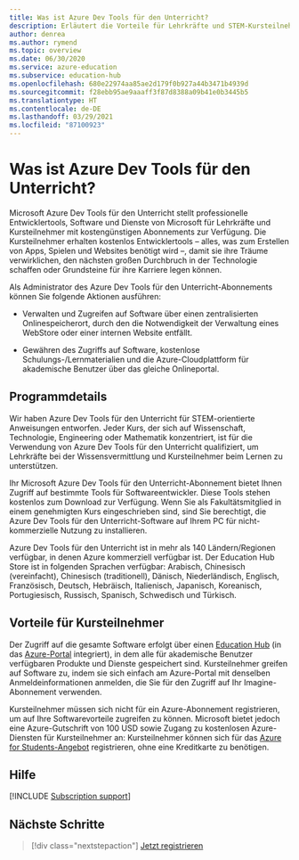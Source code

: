 ```yaml
---
title: Was ist Azure Dev Tools für den Unterricht?
description: Erläutert die Vorteile für Lehrkräfte und STEM-Kursteilnehmer für das Azure Dev Tools für den Unterricht-Programm.
author: denrea
ms.author: rymend
ms.topic: overview
ms.date: 06/30/2020
ms.service: azure-education
ms.subservice: education-hub
ms.openlocfilehash: 680e22974aa85ae2d179f0b927a44b3471b4939d
ms.sourcegitcommit: f28ebb95ae9aaaff3f87d8388a09b41e0b3445b5
ms.translationtype: HT
ms.contentlocale: de-DE
ms.lasthandoff: 03/29/2021
ms.locfileid: "87100923"
---
```

# <a name="what-is-azure-dev-tools-for-teaching"></a>Was ist Azure Dev Tools für den Unterricht?

Microsoft Azure Dev Tools für den Unterricht stellt professionelle Entwicklertools, Software und Dienste von Microsoft für Lehrkräfte und Kursteilnehmer mit kostengünstigen Abonnements zur Verfügung. Die Kursteilnehmer erhalten kostenlos Entwicklertools – alles, was zum Erstellen von Apps, Spielen und Websites benötigt wird –, damit sie ihre Träume verwirklichen, den nächsten großen Durchbruch in der Technologie schaffen oder Grundsteine für ihre Karriere legen können.

Als Administrator des Azure Dev Tools für den Unterricht-Abonnements können Sie folgende Aktionen ausführen:

- Verwalten und Zugreifen auf Software über einen zentralisierten Onlinespeicherort, durch den die Notwendigkeit der Verwaltung eines WebStore oder einer internen Website entfällt.

- Gewähren des Zugriffs auf Software, kostenlose Schulungs-/Lernmaterialien und die Azure-Cloudplattform für akademische Benutzer über das gleiche Onlineportal.

## <a name="program-details"></a>Programmdetails

Wir haben Azure Dev Tools für den Unterricht für STEM-orientierte Anweisungen entworfen. Jeder Kurs, der sich auf Wissenschaft, Technologie, Engineering oder Mathematik konzentriert, ist für die Verwendung von Azure Dev Tools für den Unterricht qualifiziert, um Lehrkräfte bei der Wissensvermittlung und Kursteilnehmer beim Lernen zu unterstützen. 

Ihr Microsoft Azure Dev Tools für den Unterricht-Abonnement bietet Ihnen Zugriff auf bestimmte Tools für Softwareentwickler. Diese Tools stehen kostenlos zum Download zur Verfügung. Wenn Sie als Fakultätsmitglied in einem genehmigten Kurs eingeschrieben sind, sind Sie berechtigt, die Azure Dev Tools für den Unterricht-Software auf Ihrem PC für nicht-kommerzielle Nutzung zu installieren.

Azure Dev Tools für den Unterricht ist in mehr als 140 Ländern/Regionen verfügbar, in denen Azure kommerziell verfügbar ist. Der Education Hub Store ist in folgenden Sprachen verfügbar: Arabisch, Chinesisch (vereinfacht), Chinesisch (traditionell), Dänisch, Niederländisch, Englisch, Französisch, Deutsch, Hebräisch, Italienisch, Japanisch, Koreanisch, Portugiesisch, Russisch, Spanisch, Schwedisch und Türkisch.

## <a name="student-benefits"></a>Vorteile für Kursteilnehmer

Der Zugriff auf die gesamte Software erfolgt über einen [Education Hub](https://azureforeducation.microsoft.com/devtools) (in das [Azure-Portal](https://portal.azure.com/) integriert), in dem alle für akademische Benutzer verfügbaren Produkte und Dienste gespeichert sind. Kursteilnehmer greifen auf Software zu, indem sie sich einfach am Azure-Portal mit denselben Anmeldeinformationen anmelden, die Sie für den Zugriff auf Ihr Imagine-Abonnement verwenden.

Kursteilnehmer müssen sich nicht für ein Azure-Abonnement registrieren, um auf Ihre Softwarevorteile zugreifen zu können. Microsoft bietet jedoch eine Azure-Gutschrift von 100 USD sowie Zugang zu kostenlosen Azure-Diensten für Kursteilnehmer an: Kursteilnehmer können sich für das [Azure for Students-Angebot](azure-students-program.md) registrieren, ohne eine Kreditkarte zu benötigen.

## <a name="getting-help"></a>Hilfe

[!INCLUDE [Subscription support](../../../includes/edu-dev-tools-program-support.md)]

## <a name="next-steps"></a>Nächste Schritte

> [!div class="nextstepaction"]
> [Jetzt registrieren](enroll-renew-subscription.md)
